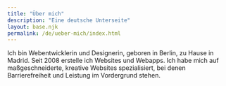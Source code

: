 ```yaml
---
title: "Über mich"
description: "Eine deutsche Unterseite"
layout: base.njk
permalink: /de/ueber-mich/index.html
---
```


Ich bin Webentwicklerin und Designerin, geboren in Berlin, zu Hause in Madrid. Seit 2008 erstelle ich Websites und Webapps. Ich habe mich auf maßgeschneiderte, kreative Websites spezialisiert, bei denen Barrierefreiheit und Leistung im Vordergrund stehen.

